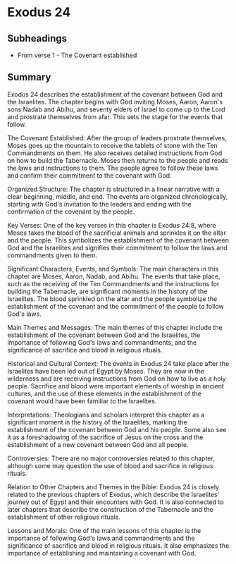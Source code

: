 # Exodus 24

## Subheadings

* From verse 1 - The Covenant established

## Summary

Exodus 24 describes the establishment of the covenant between God and the Israelites. The chapter begins with God inviting Moses, Aaron, Aaron's sons Nadab and Abihu, and seventy elders of Israel to come up to the Lord and prostrate themselves from afar. This sets the stage for the events that follow.

The Covenant Established:
After the group of leaders prostrate themselves, Moses goes up the mountain to receive the tablets of stone with the Ten Commandments on them. He also receives detailed instructions from God on how to build the Tabernacle. Moses then returns to the people and reads the laws and instructions to them. The people agree to follow these laws and confirm their commitment to the covenant with God.

Organized Structure:
The chapter is structured in a linear narrative with a clear beginning, middle, and end. The events are organized chronologically, starting with God's invitation to the leaders and ending with the confirmation of the covenant by the people.

Key Verses:
One of the key verses in this chapter is Exodus 24:8, where Moses takes the blood of the sacrificial animals and sprinkles it on the altar and the people. This symbolizes the establishment of the covenant between God and the Israelites and signifies their commitment to follow the laws and commandments given to them.

Significant Characters, Events, and Symbols:
The main characters in this chapter are Moses, Aaron, Nadab, and Abihu. The events that take place, such as the receiving of the Ten Commandments and the instructions for building the Tabernacle, are significant moments in the history of the Israelites. The blood sprinkled on the altar and the people symbolize the establishment of the covenant and the commitment of the people to follow God's laws.

Main Themes and Messages:
The main themes of this chapter include the establishment of the covenant between God and the Israelites, the importance of following God's laws and commandments, and the significance of sacrifice and blood in religious rituals.

Historical and Cultural Context:
The events in Exodus 24 take place after the Israelites have been led out of Egypt by Moses. They are now in the wilderness and are receiving instructions from God on how to live as a holy people. Sacrifice and blood were important elements of worship in ancient cultures, and the use of these elements in the establishment of the covenant would have been familiar to the Israelites.

Interpretations:
Theologians and scholars interpret this chapter as a significant moment in the history of the Israelites, marking the establishment of the covenant between God and his people. Some also see it as a foreshadowing of the sacrifice of Jesus on the cross and the establishment of a new covenant between God and all people.

Controversies:
There are no major controversies related to this chapter, although some may question the use of blood and sacrifice in religious rituals.

Relation to Other Chapters and Themes in the Bible:
Exodus 24 is closely related to the previous chapters of Exodus, which describe the Israelites' journey out of Egypt and their encounters with God. It is also connected to later chapters that describe the construction of the Tabernacle and the establishment of other religious rituals.

Lessons and Morals:
One of the main lessons of this chapter is the importance of following God's laws and commandments and the significance of sacrifice and blood in religious rituals. It also emphasizes the importance of establishing and maintaining a covenant with God.